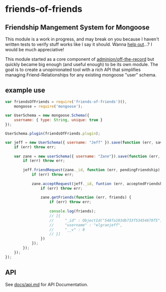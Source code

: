 friends-of-friends
==================

## Friendship Mangement System for Mongoose

This module is a work in progress, and may break on you because I haven't written tests to verify stuff works like I say it should.  Wanna [help out](https://github.com/adminion/friends-of-friends/labels/test)...?  I would be much appreciative!

This module started as a core component of [adminion/off-the-record](https://github.com/adminion/off-the-record) but quickly became big enough (and useful enough) to be its own module.  The goal is to create a unopinionated tool with a rich API that simplifies managing Friend-Relationships for any existing mongoose "user" schema.

## example use

```javascript
var friendsOfFriends = require('friends-of-friends')(),
    mongoose = require('mongoose');
    
var UserSchema = new mongoose.Schema({
    username: { type: String, unique: true }
});

UserSchema.plugin(friendsOfFriends.plugin);

var jeff = new UserSchema({ username: "Jeff" }).save(function (err, savedJeff) {
    if (err) throw err;
    
    var zane = new userSchema({ username: "Zane"}).save(function (err, savedZane) {
        if (err) throw err;
    
        jeff.friendRequest(zane._id, function (err, pendingFriendship) {
            if (err) throw err;    
    
            zane.acceptRequest(jeff._id, funtion (err, acceptedFriendship) {
                if (err) throw err;
    
                zane.getFriends(function (err, friends) {
                    if (err) throw err;
    
                    console.log(friends); 
                    // [{
                    //     "_id" : ObjectId("548fa103db733f53454670f5"),
                    //     "username" : "elgranjeff",
                    //     "__v" : 0
                    // }]
                })
            });
        });
    });
});
```

## API
See [docs/api.md](https://github.com/adminion/friends-of-friends/tree/master/docs/api.md) for API Documentation.
